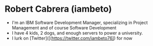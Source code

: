 # Robert Cabrera (iambeto)

- I'm an IBM Software Development Manager, specializing in Project Management and of course Software Development
- I have 4 kids, 2 dogs, and enough servers to power a university.
- I lurk on [Twitter]([(https://twitter.com/iambeto76]) for now
